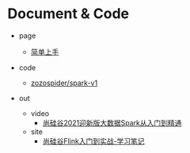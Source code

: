 
# Document & Code

- page
  - [简单上手](https://github.com/zozospider/note/blob/master/data-system/Flink/Flink-V1-简单上手.md)

- code
  - [zozospider/spark-v1](https://github.com/zozospider/spark-v1)

- out
  - video
    - [尚硅谷2021迎新版大数据Spark从入门到精通](https://www.bilibili.com/video/BV11A411L7CK)
  - site
    - [尚硅谷Flink入门到实战-学习笔记](https://ashiamd.github.io/docsify-notes/#/study/BigData/Flink/尚硅谷Flink入门到实战-学习笔记)
